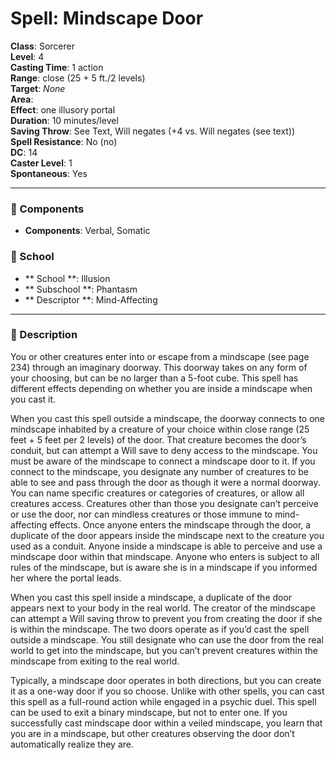 
# Spell: Mindscape Door
**Class**: Sorcerer  
**Level**: 4  
**Casting Time**: 1 action  
**Range**: close (25 + 5 ft./2 levels)  
**Target**: _None_  
**Area**:   
**Effect**: one illusory portal  
**Duration**: 10 minutes/level  
**Saving Throw**: See Text, Will negates (+4 vs. Will negates (see text))  
**Spell Resistance**: No (no)  
**DC**: 14  
**Caster Level**: 1  
**Spontaneous**: Yes

---

### 🔮 Components
- **Components**: Verbal, Somatic

### 🏫 School
- ** School **: Illusion
- ** Subschool **: Phantasm
- ** Descriptor **: Mind-Affecting
---

### 📜 Description
You or other creatures enter into or escape from a mindscape (see page 234) through an imaginary doorway. This doorway takes on any form of your choosing, but can be no larger than a 5-foot cube. This spell has different effects depending on whether you are inside a mindscape when you cast it.

When you cast this spell outside a mindscape, the doorway connects to one mindscape inhabited by a creature of your choice within close range (25 feet + 5 feet per 2 levels) of the door. That creature becomes the door’s conduit, but can attempt a Will save to deny access to the mindscape. You must be aware of the mindscape to connect a mindscape door to it. If you connect to the mindscape, you designate any number of creatures to be able to see and pass through the door as though it were a normal doorway. You can name specific creatures or categories of creatures, or allow all creatures access. Creatures other than those you designate can’t perceive or use the door, nor can mindless creatures or those immune to mind-affecting effects. Once anyone enters the mindscape through the door, a duplicate of the door appears inside the mindscape next to the creature you used as a conduit. Anyone inside a mindscape is able to perceive and use a mindscape door within that mindscape. Anyone who enters is subject to all rules of the mindscape, but is aware she is in a mindscape if you informed her where the portal leads.

When you cast this spell inside a mindscape, a duplicate of the door appears next to your body in the real world. The creator of the mindscape can attempt a Will saving throw to prevent you from creating the door if she is within the mindscape. The two doors operate as if you’d cast the spell outside a mindscape. You still designate who can use the door from the real world to get into the mindscape, but you can’t prevent creatures within the mindscape from exiting to the real world.

Typically, a mindscape door operates in both directions, but you can create it as a one-way door if you so choose. Unlike with other spells, you can cast this spell as a full-round action while engaged in a psychic duel. This spell can be used to exit a binary mindscape, but not to enter one. If you successfully cast mindscape door within a veiled mindscape, you learn that you are in a mindscape, but other creatures observing the door don’t automatically realize they are.
